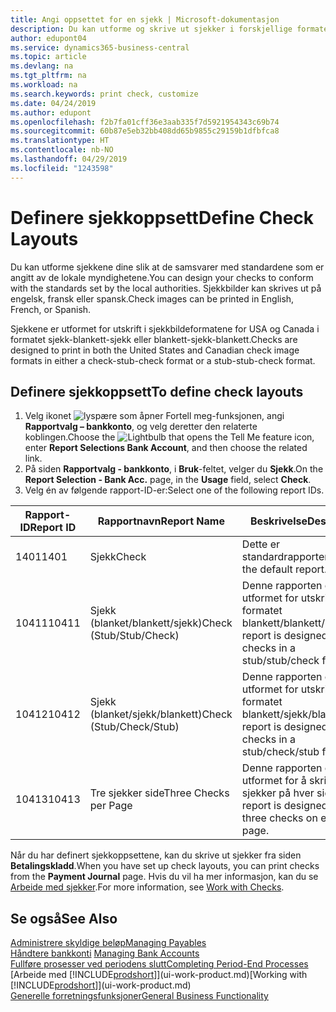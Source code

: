 ```yaml
---
title: Angi oppsettet for en sjekk | Microsoft-dokumentasjon
description: Du kan utforme og skrive ut sjekker i forskjellige formater for å følge standarder.
author: edupont04
ms.service: dynamics365-business-central
ms.topic: article
ms.devlang: na
ms.tgt_pltfrm: na
ms.workload: na
ms.search.keywords: print check, customize
ms.date: 04/24/2019
ms.author: edupont
ms.openlocfilehash: f2b7fa01cff36e3aab335f7d5921954343c69b74
ms.sourcegitcommit: 60b87e5eb32bb408dd65b9855c29159b1dfbfca8
ms.translationtype: HT
ms.contentlocale: nb-NO
ms.lasthandoff: 04/29/2019
ms.locfileid: "1243598"
---
```

# <a name="define-check-layouts"></a><span data-ttu-id="c6396-103">Definere sjekkoppsett</span><span class="sxs-lookup"><span data-stu-id="c6396-103">Define Check Layouts</span></span>
<span data-ttu-id="c6396-104">Du kan utforme sjekkene dine slik at de samsvarer med standardene som er angitt av de lokale myndighetene.</span><span class="sxs-lookup"><span data-stu-id="c6396-104">You can design your checks to conform with the standards set by the local authorities.</span></span> <span data-ttu-id="c6396-105">Sjekkbilder kan skrives ut på engelsk, fransk eller spansk.</span><span class="sxs-lookup"><span data-stu-id="c6396-105">Check images can be printed in English, French, or Spanish.</span></span>

<span data-ttu-id="c6396-106">Sjekkene er utformet for utskrift i sjekkbildeformatene for USA og Canada i formatet sjekk-blankett-sjekk eller blankett-sjekk-blankett.</span><span class="sxs-lookup"><span data-stu-id="c6396-106">Checks are designed to print in both the United States and Canadian check image formats in either a check-stub-check format or a stub-stub-check format.</span></span>

## <a name="to-define-check-layouts"></a><span data-ttu-id="c6396-107">Definere sjekkoppsett</span><span class="sxs-lookup"><span data-stu-id="c6396-107">To define check layouts</span></span>
1. <span data-ttu-id="c6396-108">Velg ikonet ![lyspære som åpner Fortell meg-funksjonen](media/ui-search/search_small.png "Fortell hva du vil gjøre"), angi **Rapportvalg – bankkonto**, og velg deretter den relaterte koblingen.</span><span class="sxs-lookup"><span data-stu-id="c6396-108">Choose the ![Lightbulb that opens the Tell Me feature](media/ui-search/search_small.png "Tell me what you want to do") icon, enter **Report Selections Bank Account**, and then choose the related link.</span></span>
2. <span data-ttu-id="c6396-109">På siden **Rapportvalg - bankkonto**, i **Bruk**-feltet, velger du **Sjekk**.</span><span class="sxs-lookup"><span data-stu-id="c6396-109">On the **Report Selection - Bank Acc.** page, in the **Usage** field, select **Check**.</span></span>
3. <span data-ttu-id="c6396-110">Velg én av følgende rapport-ID-er:</span><span class="sxs-lookup"><span data-stu-id="c6396-110">Select one of the following report IDs.</span></span>

  | <span data-ttu-id="c6396-111">Rapport-ID</span><span class="sxs-lookup"><span data-stu-id="c6396-111">Report ID</span></span> | <span data-ttu-id="c6396-112">Rapportnavn</span><span class="sxs-lookup"><span data-stu-id="c6396-112">Report Name</span></span> | <span data-ttu-id="c6396-113">Beskrivelse</span><span class="sxs-lookup"><span data-stu-id="c6396-113">Description</span></span> |
  | --- | --- | --- |
  | <span data-ttu-id="c6396-114">1401</span><span class="sxs-lookup"><span data-stu-id="c6396-114">1401</span></span> |<span data-ttu-id="c6396-115">Sjekk</span><span class="sxs-lookup"><span data-stu-id="c6396-115">Check</span></span> |<span data-ttu-id="c6396-116">Dette er standardrapporten.</span><span class="sxs-lookup"><span data-stu-id="c6396-116">This is the default report.</span></span> |
  | <span data-ttu-id="c6396-117">10411</span><span class="sxs-lookup"><span data-stu-id="c6396-117">10411</span></span> |<span data-ttu-id="c6396-118">Sjekk (blanket/blankett/sjekk)</span><span class="sxs-lookup"><span data-stu-id="c6396-118">Check (Stub/Stub/Check)</span></span> |<span data-ttu-id="c6396-119">Denne rapporten er utformet for utskrift i formatet blankett/blankett/sjekk.</span><span class="sxs-lookup"><span data-stu-id="c6396-119">This report is designed to print checks in a stub/stub/check format.</span></span> |
  | <span data-ttu-id="c6396-120">10412</span><span class="sxs-lookup"><span data-stu-id="c6396-120">10412</span></span> |<span data-ttu-id="c6396-121">Sjekk (blanket/sjekk/blankett)</span><span class="sxs-lookup"><span data-stu-id="c6396-121">Check (Stub/Check/Stub)</span></span> |<span data-ttu-id="c6396-122">Denne rapporten er utformet for utskrift i formatet blankett/sjekk/blankett.</span><span class="sxs-lookup"><span data-stu-id="c6396-122">This report is designed to print checks in a stub/check/stub format.</span></span> |
  | <span data-ttu-id="c6396-123">10413</span><span class="sxs-lookup"><span data-stu-id="c6396-123">10413</span></span> |<span data-ttu-id="c6396-124">Tre sjekker side</span><span class="sxs-lookup"><span data-stu-id="c6396-124">Three Checks per Page</span></span> |<span data-ttu-id="c6396-125">Denne rapporten er utformet for å skrive ut tre sjekker på hver side.</span><span class="sxs-lookup"><span data-stu-id="c6396-125">This report is designed to print three checks on each page.</span></span> |

<span data-ttu-id="c6396-126">Når du har definert sjekkoppsettene, kan du skrive ut sjekker fra siden **Betalingskladd**.</span><span class="sxs-lookup"><span data-stu-id="c6396-126">When you have set up check layouts, you can print checks from the **Payment Journal** page.</span></span> <span data-ttu-id="c6396-127">Hvis du vil ha mer informasjon, kan du se [Arbeide med sjekker](payables-how-work-checks.md).</span><span class="sxs-lookup"><span data-stu-id="c6396-127">For more information, see [Work with Checks](payables-how-work-checks.md).</span></span>

## <a name="see-also"></a><span data-ttu-id="c6396-128">Se også</span><span class="sxs-lookup"><span data-stu-id="c6396-128">See Also</span></span>
[<span data-ttu-id="c6396-129">Administrere skyldige beløp</span><span class="sxs-lookup"><span data-stu-id="c6396-129">Managing Payables</span></span>](payables-manage-payables.md)  
<span data-ttu-id="c6396-130">[Håndtere bankkonti](bank-manage-bank-accounts.md) </span><span class="sxs-lookup"><span data-stu-id="c6396-130">[Managing Bank Accounts](bank-manage-bank-accounts.md) </span></span>  
[<span data-ttu-id="c6396-131">Fullføre prosesser ved periodens slutt</span><span class="sxs-lookup"><span data-stu-id="c6396-131">Completing Period-End Processes</span></span>](year-how-complete-period-end-processes.md)  
<span data-ttu-id="c6396-132">[Arbeide med [!INCLUDE[prodshort](includes/prodshort.md)]](ui-work-product.md)</span><span class="sxs-lookup"><span data-stu-id="c6396-132">[Working with [!INCLUDE[prodshort](includes/prodshort.md)]](ui-work-product.md)</span></span>  
[<span data-ttu-id="c6396-133">Generelle forretningsfunksjoner</span><span class="sxs-lookup"><span data-stu-id="c6396-133">General Business Functionality</span></span>](ui-across-business-areas.md)
